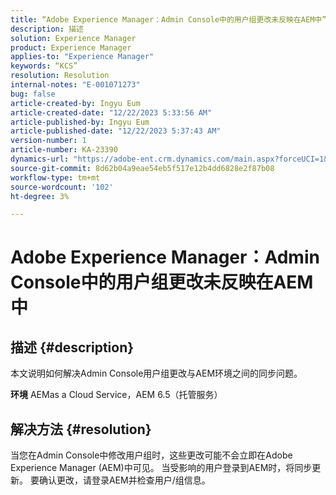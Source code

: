 ```yaml
---
title: “Adobe Experience Manager：Admin Console中的用户组更改未反映在AEM中”
description: 描述
solution: Experience Manager
product: Experience Manager
applies-to: "Experience Manager"
keywords: “KCS”
resolution: Resolution
internal-notes: "E-001071273"
bug: false
article-created-by: Ingyu Eum
article-created-date: "12/22/2023 5:33:56 AM"
article-published-by: Ingyu Eum
article-published-date: "12/22/2023 5:37:43 AM"
version-number: 1
article-number: KA-23390
dynamics-url: "https://adobe-ent.crm.dynamics.com/main.aspx?forceUCI=1&pagetype=entityrecord&etn=knowledgearticle&id=a74297b1-8ba0-ee11-be37-6045bd006a22"
source-git-commit: 8d62b04a9eae54eb5f517e12b4dd6828e2f87b08
workflow-type: tm+mt
source-wordcount: '102'
ht-degree: 3%

---
```


# Adobe Experience Manager：Admin Console中的用户组更改未反映在AEM中

## 描述 {#description}


本文说明如何解决Admin Console用户组更改与AEM环境之间的同步问题。

<b>环境</b>
AEMas a Cloud Service，AEM 6.5（托管服务）


## 解决方法 {#resolution}


当您在Admin Console中修改用户组时，这些更改可能不会立即在Adobe Experience Manager (AEM)中可见。 当受影响的用户登录到AEM时，将同步更新。 要确认更改，请登录AEM并检查用户/组信息。
